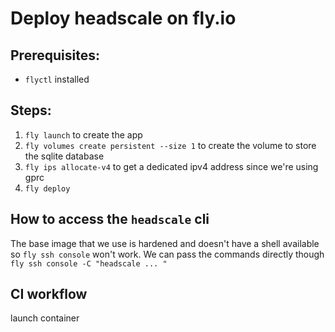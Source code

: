 # Deploy headscale on fly.io

## Prerequisites:
* `flyctl` installed

## Steps:
1. `fly launch` to create the app
1. `fly volumes create persistent --size 1` to create the volume to store the sqlite database
1. `fly ips allocate-v4` to get a dedicated ipv4 address since we're using gprc
1. `fly deploy`

## How to access the `headscale` cli
The base image that we use is hardened and doesn't have a shell available so `fly ssh console` won't work.  We can pass the commands directly though `fly ssh console -C "headscale ... "`

## CI workflow 
launch container